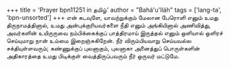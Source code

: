 +++
title = 'Prayer bpn11251 in தமிழ்'
author = "Bahá'u'lláh"
tags = ['lang-ta', 'bpn-unsorted']
+++
என் கடவுளே, யாவற்றுக்கும் மேலான பேரொளி எனும் உமது திருநாமத்தினால், உமது அன்புக்குரியவர்களை நீதி எனும் அங்கியினால்  அணிவித்து, அவர்களின் உயிருருவை நம்பிக்கைக்குப் பாத்திரமாய் இருத்தல் எனும் ஒளியால் ஒளிரச் செய்யுமாறு நான் உம்மை  இறைஞ்சுகிறேன்.  நீர் விரும்பியவாறு செய்யவல்ல சக்தியுள்ளவரும்; கண்ணுக்குப் புலனாகும், புலனாகா அனைத்துப் பொருள்களின் அதிகாரத்தை  உமது    பிடிக்குள்  வைத்திருப்பவரும் நீர் ஒருவர் மட்டுமே.
